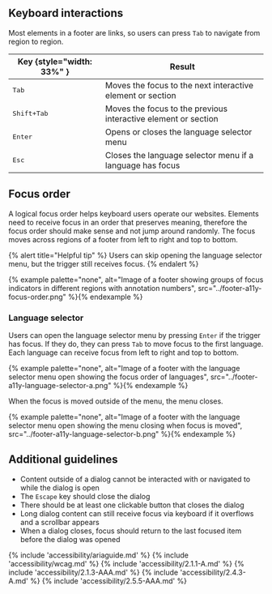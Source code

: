 ## Keyboard interactions 
Most elements in a footer are links, so users can press `Tab` to navigate from region to region.

| Key {style="width: 33%" } | Result                                                         |
| ------------------------- | -------------------------------------------------------------- |
| <kbd>Tab</kbd>            | Moves the focus to the next interactive element or section     |
| <kbd>Shift</kdb>+<kbd>Tab</kbd>      | Moves the focus to the previous interactive element or section |
| <kbd>Enter</kbd>          | Opens or closes the language selector menu                     |
| <kbd>Esc</kbd>            | Closes the language selector menu if a language has focus      |

## Focus order 
A logical focus order helps keyboard users operate our websites. Elements need to receive focus in an order that preserves meaning, therefore the focus order should make sense and not jump around randomly. The focus moves across regions of a footer from left to right and top to bottom.

{% alert title="Helpful tip" %}
Users can skip opening the language selector menu, but the trigger still receives focus.
{% endalert %}

{% example palette="none",
          alt="Image of a footer showing groups of focus indicators in different regions with annotation numbers",
          src="../footer-a11y-focus-order.png" %}{% endexample %}

### Language selector
Users can open the language selector menu by pressing `Enter` if the trigger has focus. If they do, they can press `Tab` to move focus to the first language. Each language can receive focus from left to right and top to bottom.

{% example palette="none",
          alt="Image of a footer with the language selector menu open showing the focus order of languages",
          src="../footer-a11y-language-selector-a.png" %}{% endexample %}

When the focus is moved outside of the menu, the menu closes.

{% example palette="none",
          alt="Image of a footer with the language selector menu open showing the menu closing when focus is moved",
          src="../footer-a11y-language-selector-b.png" %}{% endexample %}

## Additional guidelines
- Content outside of a dialog cannot be interacted with or navigated to while the dialog is open
- The `Escape` key should close the dialog
- There should be at least one clickable button that closes the dialog
- Long dialog content can still receive focus via keyboard if it overflows and a scrollbar appears
- When a dialog closes, focus should return to the last focused item before the dialog was opened

{% include 'accessibility/ariaguide.md' %}
{% include 'accessibility/wcag.md' %}
{% include 'accessibility/2.1.1-A.md' %}
{% include 'accessibility/2.1.3-AAA.md' %}
{% include 'accessibility/2.4.3-A.md' %}
{% include 'accessibility/2.5.5-AAA.md' %}